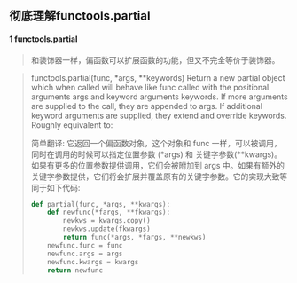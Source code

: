 ## 彻底理解functools.partial

#### 1 functools.partial

> 和装饰器一样，偏函数可以扩展函数的功能，但又不完全等价于装饰器。

> functools.partial(func, *args, **keywords)
> Return a new partial object which when called will behave like func called with the positional arguments args and keyword arguments keywords. If more arguments are supplied to the call, they are appended to args. If additional keyword arguments are supplied, they extend and override keywords. Roughly equivalent to:
>
> 简单翻译: 它返回一个偏函数对象，这个对象和 func 一样，可以被调用，同时在调用的时候可以指定位置参数 (*args) 和 关键字参数(**kwargs)。如果有更多的位置参数提供调用，它们会被附加到 args 中。如果有额外的关键字参数提供，它们将会扩展并覆盖原有的关键字参数。它的实现大致等同于如下代码:
>
> ```python
> def partial(func, *args, **kwargs):
>     def newfunc(*fargs, **fkwargs):
>         newkws = kwargs.copy()
>         newkws.update(fkwargs)
>         return func(*args, *fargs, **newkws)
>     newfunc.func = func
>     newfunc.args = args
>     newfunc.kwargs = kwargs
>     return newfunc
> ```
>
> 